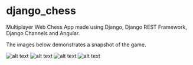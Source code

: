 # django_chess

Multiplayer Web Chess App made using Django, Django REST Framework, Django Channels and Angular. 

The images below demonstrates a snapshot of the game.

![alt text](https://github.com/mephis71/django_chess/blob/master/src/backend/static/img/home_screenshot.png?raw=true)
![alt text](https://github.com/mephis71/django_chess/blob/master/src/backend/static/img/game_screenshot1.png?raw=true)
![alt text](https://github.com/mephis71/django_chess/blob/master/src/backend/static/img/game_screenshot2.png?raw=true)
![alt text](https://github.com/mephis71/django_chess/blob/master/src/backend/static/img/game_history_screenshot.png?raw=true)
